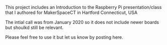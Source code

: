 This project includes an Introduction to the Raspberry Pi presentation/class that I authored for MakerSpaceCT in Hartford Connecticut, USA

The intial call was from January 2020 so it does not include newer boards but shoulkd still be relevant.

Please feel free to use it but let us know by posting here. 
